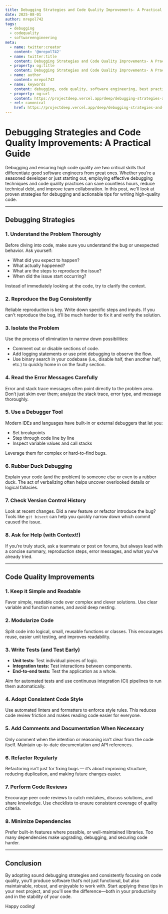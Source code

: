 ```yaml
---
title: Debugging Strategies and Code Quality Improvements- A Practical Guide
date: 2025-08-01
author: mrepol742
tags:
  - debugging
  - codequality
  - softwareengineering
meta:
  - name: twitter:creator
    content: '@mrepol742'
  - name: twitter:title
    content: Debugging Strategies and Code Quality Improvements- A Practical Guide
  - property: og:title
    content: Debugging Strategies and Code Quality Improvements- A Practical Guide
  - name: author
    content: mrepol742
  - name: keywords
    content: debugging, code quality, software engineering, best practices, development
  - property: og:url
    content: https://projectdeep.vercel.app/deep/debugging-strategies-and-code-quality-improvements-a-practical-guide/
  - rel: canonical
    href: https://projectdeep.vercel.app/deep/debugging-strategies-and-code-quality-improvements-a-practical-guide/
---
```


# Debugging Strategies and Code Quality Improvements: A Practical Guide

Debugging and ensuring high code quality are two critical skills that differentiate good software engineers from great ones. Whether you’re a seasoned developer or just starting out, employing effective debugging techniques and code quality practices can save countless hours, reduce technical debt, and improve team collaboration. In this post, we'll look at proven strategies for debugging and actionable tips for writing high-quality code.

---

## Debugging Strategies

### 1. Understand the Problem Thoroughly
Before diving into code, make sure you understand the bug or unexpected behavior. Ask yourself:
- What did you expect to happen?
- What actually happened?
- What are the steps to reproduce the issue?
- When did the issue start occurring?

Instead of immediately looking at the code, try to clarify the context.

### 2. Reproduce the Bug Consistently
Reliable reproduction is key. Write down specific steps and inputs. If you can't reproduce the bug, it’ll be much harder to fix it and verify the solution.

### 3. Isolate the Problem
Use the process of elimination to narrow down possibilities:
- Comment out or disable sections of code.
- Add logging statements or use print debugging to observe the flow.
- Use binary search in your codebase (i.e., disable half, then another half, etc.) to quickly home in on the faulty section.

### 4. Read the Error Messages Carefully
Error and stack trace messages often point directly to the problem area. Don’t just skim over them; analyze the stack trace, error type, and message thoroughly.

### 5. Use a Debugger Tool
Modern IDEs and languages have built-in or external debuggers that let you:
- Set breakpoints
- Step through code line by line
- Inspect variable values and call stacks

Leverage them for complex or hard-to-find bugs.

### 6. Rubber Duck Debugging
Explain your code (and the problem) to someone else or even to a rubber duck. The act of verbalizing often helps uncover overlooked details or logical fallacies.

### 7. Check Version Control History
Look at recent changes. Did a new feature or refactor introduce the bug? Tools like `git bisect` can help you quickly narrow down which commit caused the issue.

### 8. Ask for Help (with Context!)
If you’re truly stuck, ask a teammate or post on forums, but always lead with a concise summary, reproduction steps, error messages, and what you’ve already tried.

---

## Code Quality Improvements

### 1. Keep it Simple and Readable
Favor simple, readable code over complex and clever solutions. Use clear variable and function names, and avoid deep nesting.

### 2. Modularize Code
Split code into logical, small, reusable functions or classes. This encourages reuse, easier unit testing, and improves readability.

### 3. Write Tests (and Test Early)
- **Unit tests:** Test individual pieces of logic.
- **Integration tests:** Test interactions between components.
- **End-to-end tests:** Test the application as a whole.

Aim for automated tests and use continuous integration (CI) pipelines to run them automatically.

### 4. Adopt Consistent Code Style
Use automated linters and formatters to enforce style rules. This reduces code review friction and makes reading code easier for everyone.

### 5. Add Comments and Documentation When Necessary
Only comment when the intention or reasoning isn’t clear from the code itself. Maintain up-to-date documentation and API references.

### 6. Refactor Regularly
Refactoring isn’t just for fixing bugs — it’s about improving structure, reducing duplication, and making future changes easier.

### 7. Perform Code Reviews
Encourage peer code reviews to catch mistakes, discuss solutions, and share knowledge. Use checklists to ensure consistent coverage of quality criteria.

### 8. Minimize Dependencies
Prefer built-in features where possible, or well-maintained libraries. Too many dependencies make upgrading, debugging, and securing code harder.

---

## Conclusion
By adopting sound debugging strategies and consistently focusing on code quality, you’ll produce software that’s not just functional, but also maintainable, robust, and enjoyable to work with. Start applying these tips in your next project, and you’ll see the difference—both in your productivity and in the stability of your code.

Happy coding!
